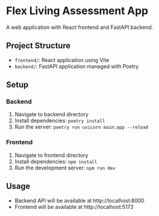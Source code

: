 # Flex Living Assessment App

A web application with React frontend and FastAPI backend.

## Project Structure

- `frontend/`: React application using Vite
- `backend/`: FastAPI application managed with Poetry

## Setup

### Backend

1. Navigate to backend directory
2. Install dependencies: `poetry install`
3. Run the server: `poetry run uvicorn main:app --reload`

### Frontend

1. Navigate to frontend directory
2. Install dependencies: `npm install`
3. Run the development server: `npm run dev`

## Usage

- Backend API will be available at http://localhost:8000
- Frontend will be available at http://localhost:5173
